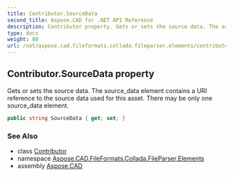 ```yaml
---
title: Contributor.SourceData
second_title: Aspose.CAD for .NET API Reference
description: Contributor property. Gets or sets the source data. The source_data element contains a URI reference to the source data used for this asset. There may be only one source_data element
type: docs
weight: 80
url: /net/aspose.cad.fileformats.collada.fileparser.elements/contributor/sourcedata/
---
```

## Contributor.SourceData property

Gets or sets the source data. The source_data element contains a URI reference to the source data used for this asset. There may be only one source_data element.

```csharp
public string SourceData { get; set; }
```

### See Also

* class [Contributor](../)
* namespace [Aspose.CAD.FileFormats.Collada.FileParser.Elements](../../contributor/)
* assembly [Aspose.CAD](../../../)


